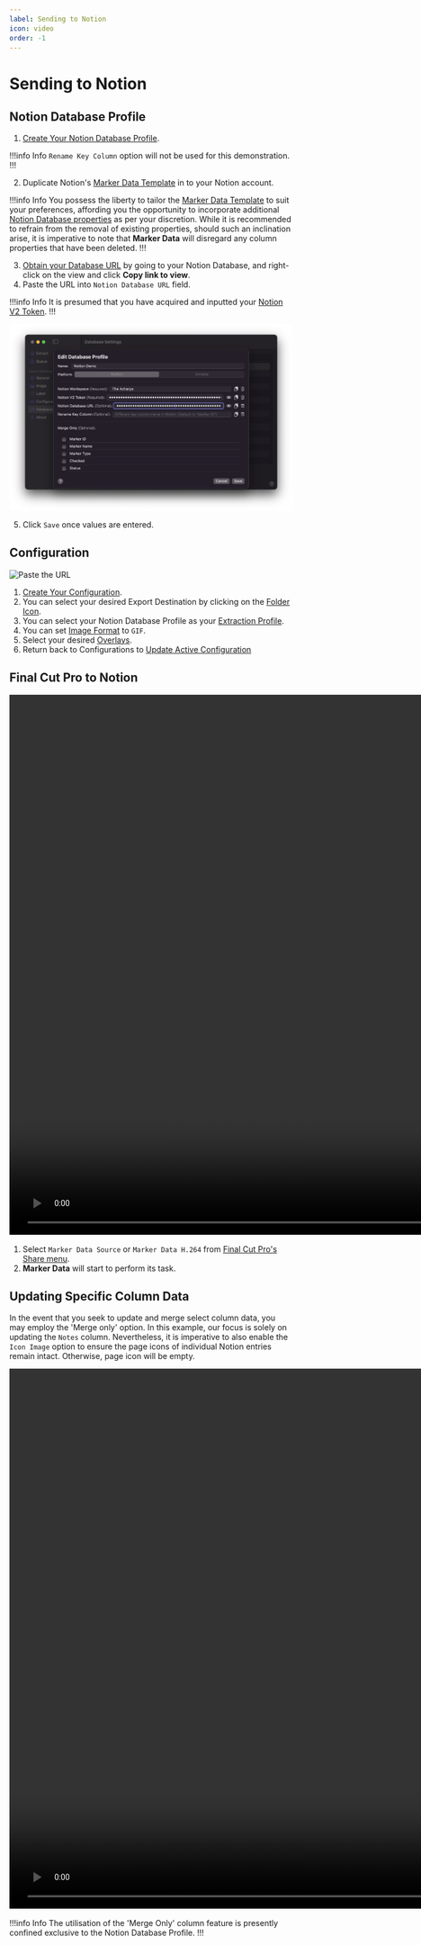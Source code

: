 ```yaml
---
label: Sending to Notion
icon: video
order: -1
---
```

# Sending to Notion

## Notion Database Profile

1. [Create Your Notion Database Profile](/user-guide/databases/#creating-notion-database-profile).

!!!info Info
`Rename Key Column` option will not be used for this demonstration.
!!!

2. Duplicate Notion's [Marker Data Template](/user-guide/databases/#notion-template) in to your Notion account.

!!!info Info
You possess the liberty to tailor the [Marker Data Template](/user-guide/databases/#notion-template) to suit your preferences, affording you the opportunity to incorporate additional [Notion Database properties](https://www.notion.so/help/database-properties) as per your discretion. While it is recommended to refrain from the removal of existing properties, should such an inclination arise, it is imperative to note that **Marker Data** will disregard any column properties that have been deleted.
!!!

3. [Obtain your Database URL](/databases/notion-prerequisite/#obtain-your-database-url) by going to your Notion Database, and right-click on the view and click **Copy link to view**.
4. Paste the URL into `Notion Database URL` field.

!!!info Info
It is presumed that you have acquired and inputted your [Notion V2 Token](/databases/notion-prerequisite/#obtain-your-session-token).
!!!

![Paste URL](/assets/md-send-to-notion-01.png)

5. Click `Save` once values are entered.

## Configuration

![Paste the URL](/assets/md-send-to-notion-02.gif)

1. [Create Your Configuration](/user-guide/configurations/#add-configuration).
2. You can select your desired Export Destination by clicking on the [Folder Icon](/user-guide/general/#export-destination).
3. You can select your Notion Database Profile as your [Extraction Profile](/user-guide/general/#extraction-profile).
4. You can set [Image Format](/user-guide/image/#image-format) to `GIF`.
5. Select your desired [Overlays](/user-guide/label/#overlays).
6. Return back to Configurations to [Update Active Configuration](/user-guide/configurations/#update-active-configuration)

## Final Cut Pro to Notion

<video controls width="1920">
  <source src="/assets/md-send-to-notion-03.mp4" type="video/mp4">
Your browser does not support the video tag.
</video>

<br>

1. Select `Marker Data Source` or `Marker Data H.264` from [Final Cut Pro's Share menu](user-guide/share-destination/).
2. **Marker Data** will start to perform its task.

## Updating Specific Column Data

In the event that you seek to update and merge select column data, you may employ the 'Merge only' option. In this example, our focus is solely on updating the `Notes` column. Nevertheless, it is imperative to also enable the `Icon Image` option to ensure the page icons of individual Notion entries remain intact. Otherwise, page icon will be empty.

<video controls width="1920">
  <source src="/assets/md-send-to-notion-04.mp4" type="video/mp4">
Your browser does not support the video tag.
</video>

!!!info Info
The utilisation of the 'Merge Only' column feature is presently confined exclusive to the Notion Database Profile.
!!!